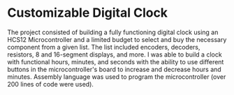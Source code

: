 # Customizable Digital Clock
The project consisted of building a fully functioning digital clock using an HCS12 Microcontroller and a limited budget to select and buy the necessary component from a given list. The list included encoders, decoders, resistors, 8 and 16-segment displays, and more. I was able to build a clock with functional hours, minutes, and seconds with the ability to use different buttons in the microcontroller's board to increase and decrease hours and minutes. Assembly language was used to program the microcontroller (over 200 lines of code were used).

